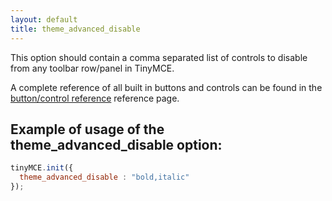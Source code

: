 ```yaml
---
layout: default
title: theme_advanced_disable
---
```


This option should contain a comma separated list of controls to disable from any toolbar row/panel in TinyMCE.

A complete reference of all built in buttons and controls can be found in the [button/control reference](https://www.tiny.cloud/docs-3x/reference/buttons/) reference page.

## Example of usage of the theme_advanced_disable option:

```js
tinyMCE.init({
  theme_advanced_disable : "bold,italic"
});
```
